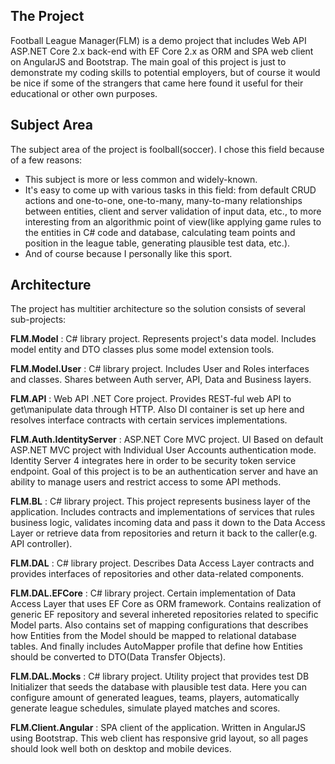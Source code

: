 ## The Project

Football League Manager(FLM) is a demo project that includes Web API ASP.NET Core 2.x back-end with EF Core 2.x as ORM and SPA web client on AngularJS and Bootstrap. The main goal of this project is just to demonstrate my coding skills to potential employers, but of course it would be nice if some of the strangers that came here found it useful for their educational or other own purposes.

## Subject Area

The subject area of the project is foolball(soccer). I chose this field because of a few reasons: 
- This subject is more or less common and widely-known.
- It's easy to come up with various tasks in this field: from default CRUD actions and one-to-one, one-to-many, many-to-many relationships between entities, client and server validation of input data, etc., to more interesting from an algorithmic point of view(like applying game rules to the entities in C# code and database, calculating team points and position in the league table, generating plausible test data, etc.).
- And of course because I personally like this sport.

## Architecture

The project has multitier architecture so the solution consists of several sub-projects:

**FLM.Model** : C# library project. Represents project's data model. Includes model entity and DTO classes plus some model extension tools.

**FLM.Model.User** : C# library project. Includes User and Roles interfaces and classes. Shares between Auth server, API, Data and Business layers.

**FLM.API** : Web API .NET Core project. Provides REST-ful web API to get\manipulate data through HTTP. Also DI container is set up here and resolves interface contracts with certain services implementations.

**FLM.Auth.IdentityServer** : ASP.NET Core MVC project. UI Based on default ASP.NET MVC project with Individual User Accounts authentication mode. Identity Server 4 integrates here in order to be security token service endpoint. Goal of this project is to be an authentication server and have an ability to manage users and restrict access to some API methods.

**FLM.BL** : C# library project. This project represents business layer of the application. Includes contracts and implementations of services that rules business logic, validates incoming data and pass it down to the Data Access Layer or retrieve data from repositories and return it back to the caller(e.g. API controller).

**FLM.DAL** : C# library project. Describes Data Access Layer contracts and provides interfaces of repositories and other data-related components.

**FLM.DAL.EFCore** : C# library project. Certain implementation of Data Access Layer that uses EF Core as ORM framework. Contains realization of generic EF repository and several inhereted repositories related to specific Model parts. Also contains set of mapping configurations that describes how Entities from the Model should be mapped to relational database tables. And finally includes AutoMapper profile that define how Entities should be converted to DTO(Data Transfer Objects).

**FLM.DAL.Mocks** : C# library project. Utility project that provides test DB Initializer that seeds the database with plausible test data. Here you can configure amount of generated leagues, teams, players, automatically generate league schedules, simulate played matches and scores.

**FLM.Client.Angular** : SPA client of the application. Written in AngularJS using Bootstrap. This web client has responsive grid layout, so all pages should look well both on desktop and mobile devices.







